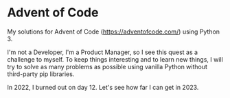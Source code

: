 # Advent of Code
My solutions for Advent of Code (https://adventofcode.com/) using Python 3.

I'm not a Developer, I'm a Product Manager, so I see this quest as a challenge to myself.
To keep things interesting and to learn new things, I will try to solve as many problems as possible using vanilla Python without third-party pip libraries.

In 2022, I burned out on day 12. Let's see how far I can get in 2023.